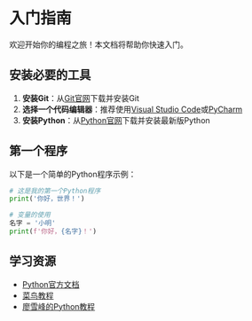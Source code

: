 # 入门指南

欢迎开始你的编程之旅！本文档将帮助你快速入门。

## 安装必要的工具

1. **安装Git**：从[Git官网](https://git-scm.com/)下载并安装Git
2. **选择一个代码编辑器**：推荐使用[Visual Studio Code](https://code.visualstudio.com/)或[PyCharm](https://www.jetbrains.com/pycharm/)
3. **安装Python**：从[Python官网](https://www.python.org/)下载并安装最新版Python

## 第一个程序

以下是一个简单的Python程序示例：

```python
# 这是我的第一个Python程序
print('你好，世界！')

# 变量的使用
名字 = '小明'
print(f'你好，{名字}！')
```

## 学习资源

- [Python官方文档](https://docs.python.org/zh-cn/3/)
- [菜鸟教程](https://www.runoob.com/python/python-tutorial.html)
- [廖雪峰的Python教程](https://www.liaoxuefeng.com/wiki/1016959663602400)
